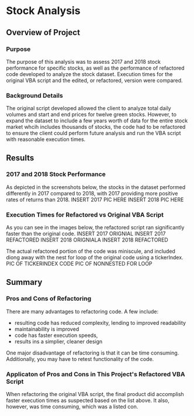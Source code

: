 # Stock Analysis
## Overview of Project
### Purpose
The purpose of this analysis was to assess 2017 and 2018 stock performance for specific stocks, as well as the performance of refactored code developed to analyze the stock dataset. Execution times for the original VBA script and the edited, or refactored, version were compared.
### Background Details
The original script developed allowed the client to analyze total daily volumes and start and end prices for twelve green stocks. However, to expand the dataset to include a few years worth of data for the entire stock market whcih includes thousands of stocks, the code had to be refactored to ensure the client could perform future analysis and run the VBA script with reasonable execution times.
## Results
### 2017 and 2018 Stock Performance
As depicted in the screenshots below, the stocks in the dataset performed differently in 2017 compared to 2018, with 2017 providing more positive rates of returns than 2018.
INSERT 2017 PIC HERE
INSERT 2018 PIC HERE
### Execution Times for Refactored vs Original VBA Script
As you can see in the images below, the refactored script ran significantly faster than the original code.
INSERT 2017 ORIGNIAL
INSERT 2017 REFACTORED
INSERT 2018 ORIGNIALA
INSERT 2018 REFACTORED

The actual refactored portion of the code was miniscule, and included diong away with the nest for loop of the original code using a tickerIndex.
PIC OF TICKERINDEX CODE
PIC OF NONNESTED FOR LOOP

## Summary
### Pros and Cons of Refactoring
There are many advantages to refactoring code. A few include:
- resulting code has reduced complexity, lending to improved readability
- maintainability is improved
- code has faster execution speeds,
- results ins a simplier, cleaner design

One major disadvantage of refactoring is that it can be time consuming. Additionally, you may have to retest functionality of the code.

### Applicaton of Pros and Cons in This Project's Refactored VBA Script
When refactoring the original VBA script, the final product did accomplish faster execution times as suspected based on the list above.
It also, however, was time consuming, which was a listed con.
